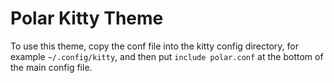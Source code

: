 # Polar Kitty Theme

To use this theme, copy the conf file into the kitty config directory,
for example `~/.config/kitty`, and then put `include polar.conf` at the
bottom of the main config file.
